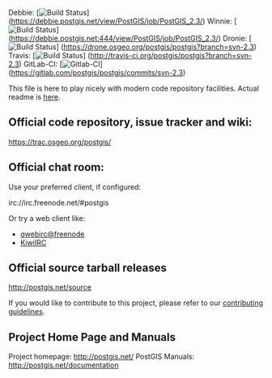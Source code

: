 Debbie:
 [![Build Status](https://debbie.postgis.net/buildStatus/icon?job=PostGIS_2.3)]
 (https://debbie.postgis.net/view/PostGIS/job/PostGIS_2.3/)
Winnie:
 [![Build Status](https://debbie.postgis.net:444/buildStatus/icon?job=PostGIS_2.3)]
 (https://debbie.postgis.net:444/view/PostGIS/job/PostGIS_2.3/)
Dronie:
 [![Build Status](https://drone.osgeo.org/api/badges/postgis/postgis/status.svg?branch=svn-2.3)]
 (https://drone.osgeo.org/postgis/postgis?branch=svn-2.3)
Travis:
 [![Build Status](https://secure.travis-ci.org/postgis/postgis.png?branch=svn-2.3)]
 (http://travis-ci.org/postgis/postgis?branch=svn-2.3)
GitLab-CI:
 [![Gitlab-CI](https://gitlab.com/postgis/postgis/badges/svn-2.3/build.svg)]
 (https://gitlab.com/postgis/postgis/commits/svn-2.3)

This file is here to play nicely with modern code repository facilities.
Actual readme is [here](README.postgis).

## Official code repository, issue tracker and wiki:
https://trac.osgeo.org/postgis/

## Official chat room:

Use your preferred client, if configured:

 irc://irc.freenode.net/#postgis

Or try a web client like:
 - [qwebirc@freenode](https://webchat.freenode.net/?channels=#postgis)
 - [KiwiIRC](https://kiwiirc.com/client/irc.freenode.net/#postgis)

## Official source tarball releases
http://postgis.net/source

If you would like to contribute to this project, please refer to our
[contributing guidelines](CONTRIBUTING.md).

## Project Home Page and Manuals
Project homepage: http://postgis.net/
PostGIS Manuals: http://postgis.net/documentation

